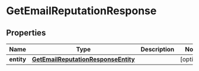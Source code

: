 

# GetEmailReputationResponse


## Properties

| Name | Type | Description | Notes |
|------------ | ------------- | ------------- | -------------|
|**entity** | [**GetEmailReputationResponseEntity**](GetEmailReputationResponseEntity.md) |  |  [optional] |



